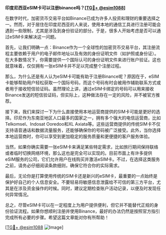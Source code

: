 **印度尼西亚eSIM卡可以注册binance吗？[[TG💪+ @esim1088](https://t.me/s/esim1088)]**

在数字时代，加密货币交易平台如Binance已成为许多人投资和理财的重要选择之一。然而，对于居住在印度尼西亚的人来说，使用本地的通信工具进行注册可能会遇到一些限制，尤其是涉及到身份验证的部分。于是，很多人开始考虑是否可以通过eSIM卡来解决这一问题。

首先，让我们明确一点：Binance作为一个全球性的加密货币交易平台，其注册流程主要依赖于用户的电子邮件地址以及有效的身份证明文件（如护照或身份证）。在大多数情况下，你需要提供一个国际认可的身份证明文件来进行账户验证。这也就意味着，仅仅拥有一张eSIM卡并不足以完成整个注册过程。

那么，为什么还是有人认为eSIM卡可能有助于注册Binance呢？原因在于，eSIM卡能够帮助用户轻松获取一个国际号码，而这个号码有时会被用作辅助联系方式或者用于接收短信验证码。虽然理论上讲，通过eSIM卡绑定的号码可以用来接收Binance发送的短信验证码，但实际上，这种做法存在一定的风险，并不被官方推荐。

接下来，我们来探讨一下为什么直接使用本地运营商提供的SIM卡可能是更好的选择。印尼作为东南亚地区人口最多的国家之一，拥有多个强大的电信运营商，比如Telkomsel、Indosat Ooredoo和XL Axiata等。这些运营商提供的传统SIM卡不仅支持语音通话和数据流量服务，还能够确保你的号码被广泛接受。此外，当你选择本地运营商时，你可以享受到更加稳定的服务质量和更便捷的客户服务体验。

当然，如果你确实需要一张eSIM卡来满足某些特定需求，比如旅行期间保持联络或者临时切换网络环境，那么这也是完全可以实现的。目前市面上有许多提供eSIM服务的公司，它们允许用户在线购买并激活eSIM卡。不过，在选择这类服务之前，请务必仔细阅读条款细则，确保它符合你的实际需求。

最后，无论你是打算使用传统的SIM卡还是新兴的eSIM卡，最重要的一点始终是保护好自己的个人信息安全。不要轻易将敏感信息泄露给不可信的第三方平台，尤其是在涉及资金操作的时候。同时，建议定期检查账户活动记录，以便及时发现任何异常情况。

总之，尽管eSIM卡可以在一定程度上为用户提供便利，但它并不能替代正规的身份验证流程。如果你想顺利注册并使用Binance，最好的办法仍然是按照官方指引完成所有必要的步骤。希望这篇文章能对你有所帮助！

[[TG💪+ @esim1088](https://t.me/s/esim1088) ![Image](https://i.postimg.cc/4NQfJmqS/Snipaste-2025-05-13-00-14-12.png)]